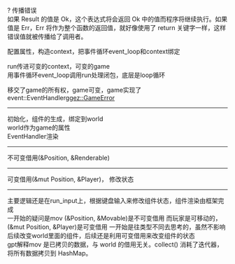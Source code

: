 ? 传播错误  
如果 Result 的值是 Ok，这个表达式将会返回 Ok 中的值而程序将继续执行。如果值是 Err，Err 将作为整个函数的返回值，就好像使用了 return 关键字一样，这样错误值就被传播给了调用者。  

配置属性，构造context，把事件循环event_loop和context绑定  

run传进可变的context，可变的game  
用事件循环event_loop调用run处理闭包，底层是loop循环  

移交了game的所有权，game可变，game实现了event::EventHandler<ggez::GameError>  

------------------------  

初始化，组件的生成，绑定到world  
world作为game的属性  
EventHandler渲染  

------------------------  
不可变借用(&Position, &Renderable)  

------------------------  
可变借用(&mut Position, &Player)， 修改状态  

------------------------  
主要逻辑还是在run_input上，根据键盘输入来修改组件状态，组件渲染由框架完成  
一开始的疑问是mov  (&Position, &Movable)是不可变借用
而玩家是可移动的，(&mut Position, &Player)是可变借用
一开始是往类型不同去思考的，虽然不影响后续改变world里面的组件，后续还是利用可变借用来改变组件的状态  
gpt解释mov 是已拷贝的数据，与 world 的借用无关。collect() 消耗了迭代器，将所有数据拷贝到 HashMap。

